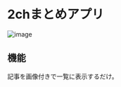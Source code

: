 # 2chまとめアプリ
![image](https://raw.githubusercontent.com/wiki/chuross/2chmatome/images/screenshot.png)

## 機能
記事を画像付きで一覧に表示するだけ。

